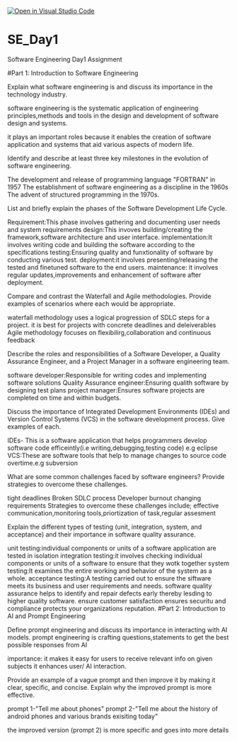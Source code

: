 [![Open in Visual Studio Code](https://classroom.github.com/assets/open-in-vscode-2e0aaae1b6195c2367325f4f02e2d04e9abb55f0b24a779b69b11b9e10269abc.svg)](https://classroom.github.com/online_ide?assignment_repo_id=15867105&assignment_repo_type=AssignmentRepo)
# SE_Day1
Software Engineering Day1 Assignment

#Part 1: Introduction to Software Engineering

Explain what software engineering is and discuss its importance in the technology industry.

software engineering is the systematic application of engineering principles,methods and tools in the design and development of software design and systems.

it plays an important roles because it enables the creation of software application and systems that aid various aspects of modern life.

Identify and describe at least three key milestones in the evolution of software engineering.

The development and release of programming language "FORTRAN" in 1957
The establishment of software engineering as a discipline in the 1960s
The advent of structured programming in the 1970s.

List and briefly explain the phases of the Software Development Life Cycle.

Requirement:This phase involves gathering and documenting user needs and system requirements
design:This invoves building/creating the framework,software architecture and user interface.
implementation:It involves writing code and building the software according to the specifications
testing:Ensuring quality and funxtionality of software by conducting various test.
deployment:it involves presenting/releasing the tested and finetuned software to the end users.
maintenance: it involves regular updates,improvements and enhancement of software after deployment.

Compare and contrast the Waterfall and Agile methodologies. Provide examples of scenarios where each would be appropriate.

waterfall methodology uses a logical progression of SDLC steps for a project. it is best for projects with concrete deadlines and deleiverables
Agile methodology focuses on flexibilirg,collaboration and continuous feedback

Describe the roles and responsibilities of a Software Developer, a Quality Assurance Engineer, and a Project Manager in a software engineering team.

software developer:Responsible for writing codes and implementing software solutions
Quality Assurance engineer:Ensuring qualith software by designing test plans
project manager:Ensures software projects are completed on time and within budgets.

Discuss the importance of Integrated Development Environments (IDEs) and Version Control Systems (VCS) in the software development process. Give examples of each.

IDEs- This is a software application that helps programmers develop software code efficeintly(i.e writing,debugging,testing code) e.g eclipse
VCS:These are software tools that help to manage changes to source code overtime.e.g subversion

What are some common challenges faced by software engineers? Provide strategies to overcome these challenges.

tight deadlines
Broken SDLC process
Developer burnout
changing requirements
Strategies to overcome these challenges include;
effective communication,monitoring tools,priortization of task,regular assesment

Explain the different types of testing (unit, integration, system, and acceptance) and their importance in software quality assurance.

unit testing:individual components or units of a software application are tested in isolation 
integration testing:it involves checking individual components or units of a software to ensure that they wotk together 
system testing:It examines the entire working and behavior of the system as a whole.
acceptance testing:A testing carried out to  ensure the siftware meets its business and user requirements and needs.
software quality assurance helps to identify and repair defects early thereby lesding to higher quality software.
ensure customer satisfaction
ensures securitu and compliance
protects your organizations reputation.
#Part 2: Introduction to AI and  Prompt Engineering


Define prompt engineering and discuss its importance in interacting with AI models.
prompt engineering is crafting questions,statements to get the best possible responses from AI

importance:
it makes it easy for users to receive relevant info on given subjects
it enhances user/ AI interaction.

Provide an example of a vague prompt and then improve it by making it clear, specific, and concise. Explain why the improved prompt is more effective.

prompt 1-"Tell me about phones"
prompt 2-"Tell me about the history of android phones and various brands exisiting today"

the improved version (prompt 2) is more specific and goes into more details
